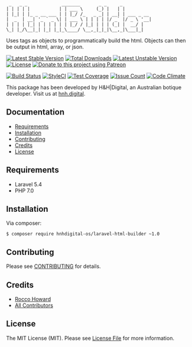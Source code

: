 ```
 _   _ _             _______       _ _     _
| | | | |           | | ___ \     (_) |   | |
| |_| | |_ _ __ ___ | | |_/ /_   _ _| | __| | ___ _ __ 
|  _  | __| '_ ` _ \| | ___ \ | | | | |/ _` |/ _ \ '__|
| | | | |_| | | | | | | |_/ / |_| | | | (_| |  __/ |
\_| |_/\__|_| |_| |_|_\____/ \__,_|_|_|\__,_|\___|_|
```

Uses tags as objects to programmatically build the html. Objects can then be output in html, array, or json.

[![Latest Stable Version](https://poser.pugx.org/hnhdigital-os/laravel-html-builder/v/stable.svg)](https://packagist.org/packages/hnhdigital-os/laravel-html-builder) [![Total Downloads](https://poser.pugx.org/hnhdigital-os/laravel-html-builder/downloads.svg)](https://packagist.org/packages/hnhdigital-os/laravel-html-builder) [![Latest Unstable Version](https://poser.pugx.org/hnhdigital-os/laravel-html-builder/v/unstable.svg)](https://packagist.org/packages/hnhdigital-os/laravel-html-builder) [![License](https://poser.pugx.org/hnhdigital-os/laravel-html-builder/license.svg)](https://packagist.org/packages/hnhdigital-os/laravel-html-builder) [![Donate to this project using Patreon](https://img.shields.io/badge/patreon-donate-yellow.svg)](https://patreon.com/RoccoHoward)

[![Build Status](https://travis-ci.org/hnhdigital-os/laravel-html-builder.svg?branch=master)](https://travis-ci.org/hnhdigital-os/laravel-html-builder) [![StyleCI](https://styleci.io/repos/60907811/shield?branch=master)](https://styleci.io/repos/60907811) [![Test Coverage](https://codeclimate.com/github/hnhdigital-os/laravel-html-builder/badges/coverage.svg)](https://codeclimate.com/github/hnhdigital-os/laravel-html-builder/coverage) [![Issue Count](https://codeclimate.com/github/hnhdigital-os/laravel-html-builder/badges/issue_count.svg)](https://codeclimate.com/github/hnhdigital-os/laravel-html-builder) [![Code Climate](https://codeclimate.com/github/hnhdigital-os/laravel-html-builder/badges/gpa.svg)](https://codeclimate.com/github/hnhdigital-os/laravel-html-builder) 

This package has been developed by H&H|Digital, an Australian botique developer. Visit us at [hnh.digital](http://hnh.digital).

## Documentation

* [Requirements](#requirements)
* [Installation](#installation)
* [Contributing](#contributing)
* [Credits](#credits)
* [License](#license)

## Requirements

* Laravel 5.4
* PHP 7.0

## Installation

Via composer:

`$ composer require hnhdigital-os/laravel-html-builder ~1.0`

## Contributing

Please see [CONTRIBUTING](https://github.com/hnhdigital-os/laravel-html-builder/blob/master/CONTRIBUTING.md) for details.

## Credits

* [Rocco Howard](https://github.com/RoccoHoward)
* [All Contributors](https://github.com/hnhdigital-os/laravel-html-builder/contributors)

## License

The MIT License (MIT). Please see [License File](https://github.com/hnhdigital-os/laravel-html-builder/blob/master/LICENSE) for more information.
